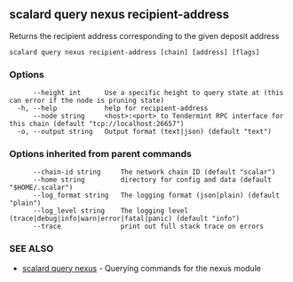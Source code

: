 ## scalard query nexus recipient-address

Returns the recipient address corresponding to the given deposit address

```
scalard query nexus recipient-address [chain] [address] [flags]
```

### Options

```
      --height int      Use a specific height to query state at (this can error if the node is pruning state)
  -h, --help            help for recipient-address
      --node string     <host>:<port> to Tendermint RPC interface for this chain (default "tcp://localhost:26657")
  -o, --output string   Output format (text|json) (default "text")
```

### Options inherited from parent commands

```
      --chain-id string     The network chain ID (default "scalar")
      --home string         directory for config and data (default "$HOME/.scalar")
      --log_format string   The logging format (json|plain) (default "plain")
      --log_level string    The logging level (trace|debug|info|warn|error|fatal|panic) (default "info")
      --trace               print out full stack trace on errors
```

### SEE ALSO

- [scalard query nexus](scalard_query_nexus.md) - Querying commands for the nexus module
